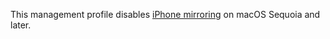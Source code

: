 This management profile disables [iPhone mirroring](https://support.apple.com/120421) on macOS Sequoia and later.